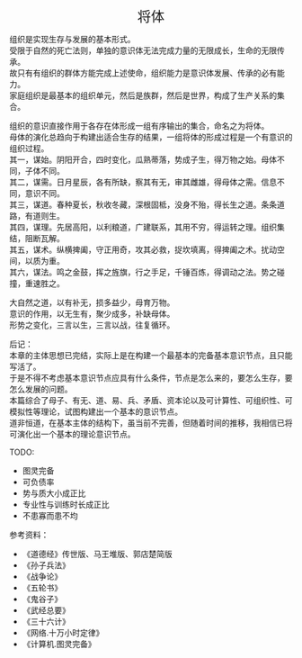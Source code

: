 <center><font size=5>将体</font></center>

组织是实现生存与发展的基本形式。<br>
受限于自然的死亡法则，单独的意识体无法完成力量的无限成长，生命的无限传承。<br/>
故只有有组织的群体方能完成上述使命，组织能力是意识体发展、传承的必有能力。<br/>
家庭组织是最基本的组织单元，然后是族群，然后是世界，构成了生产关系的集合。<br/>

组织的意识直接作用于各存在体形成一组有序输出的集合，命名之为将体。<br/>
母体的演化总趋向于构建出适合生存的结果，一组将体的形成过程是一个有意识的组织过程。<br/>
其一，谋始。阴阳开合，四时变化，瓜熟蒂落，势成子生，得万物之始。母体不同，子体不同。<br/>
其二，谋需。日月星辰，各有所缺，察其有无，审其雌雄，得母体之需。信息不同，意识不同。<br/>
其三，谋道。春种夏长，秋收冬藏，深根固柢，没身不殆，得长生之道。条条道路，有道则生。<br/>
其四，谋理。先居高阳，以利粮道，广建联系，其用不穷，得运转之理。组织集结，阻断瓦解。<br/>
其五，谋术。纵横捭阖，守正用奇，攻其必救，捉坎填离，得捭阖之术。扰动空间，以质为重。<br/>
其六，谋法。鸣之金鼓，挥之旌旗，行之手足，千锤百炼，得调动之法。势之碰撞，重速胜之。<br/>

大自然之道，以有补无，损多益少，母育万物。<br/>
意识的作用，以无生有，聚少成多，补缺母体。<br/>
形势之变化，三言以生，三言以战，往复循环。<br/>

后记：<br/>
本章的主体思想已完结，实际上是在构建一个最基本的完备基本意识节点，且只能写活了。<br/>
于是不得不考虑基本意识节点应具有什么条件，节点是怎么来的，要怎么生存，要怎么发展的问题。<br/>
本篇综合了母子、有无、道、易、兵、矛盾、资本论以及可计算性、可组织性、可模拟性等理论，试图构建出一个基本的意识节点。<br/>
道非恒道，在基本主体的结构下，虽当前不完善，但随着时间的推移，我相信已将可演化出一个基本的理论意识节点。<br/>

TODO: 
* 图灵完备
* 可负债率
* 势与质大小成正比
* 专业性与训练时长成正比
* 不患寡而患不均

参考资料：
* 《道德经》传世版、马王堆版、郭店楚简版
* 《孙子兵法》
* 《战争论》
* 《五轮书》
* 《鬼谷子》
* 《武经总要》
* 《三十六计》
* 《网络.十万小时定律》
* 《计算机.图灵完备》

